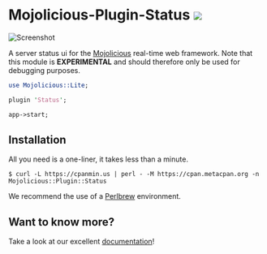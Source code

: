 
# Mojolicious-Plugin-Status [![](https://github.com/mojolicious/mojo-status/workflows/linux/badge.svg)](https://github.com/mojolicious/mojo-status/actions)

![Screenshot](https://raw.github.com/mojolicious/mojo-status/master/examples/status.png?raw=true)

  A server status ui for the [Mojolicious](https://mojolicious.org) real-time web framework. Note that this module is
  **EXPERIMENTAL** and should therefore only be used for debugging purposes.

```perl
use Mojolicious::Lite;

plugin 'Status';

app->start;
```

## Installation

  All you need is a one-liner, it takes less than a minute.

    $ curl -L https://cpanmin.us | perl - -M https://cpan.metacpan.org -n Mojolicious::Plugin::Status

  We recommend the use of a [Perlbrew](http://perlbrew.pl) environment.

## Want to know more?

  Take a look at our excellent
  [documentation](https://mojolicious.org/perldoc/Mojolicious/Plugin/Status)!
